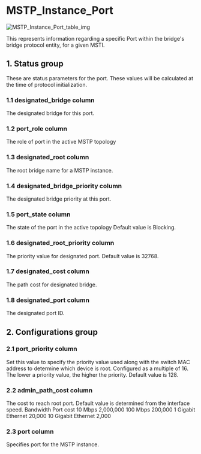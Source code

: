 # MSTP_Instance_Port

![MSTP_Instance_Port_table_img](http://www.plantuml.com/plantuml/img/SoWkIImgAStDuKhEIImkLl0D3Wc8zym3YkObfyO7v1ULADZOA6Y4wEHafcUKf1UbfkPfAjZPOLEDJo5kWxXGpT3LjSFY1YuipWAf1CjnEQJcfO1y0000)

This represents information regarding a specific Port within the bridge's bridge
protocol entity, for a given MSTI.

## 1. Status group

These are status parameters for the port. These values will be calculated at the
time of protocol initialization.

### 1.1 designated_bridge column

The designated bridge for this port.

### 1.2 port_role column

The role of port in the active MSTP topology

### 1.3 designated_root column

The root bridge name for a MSTP instance.

### 1.4 designated_bridge_priority column

The designated bridge priority at this port.

### 1.5 port_state column

The state of the port in the active topology Default value is Blocking.

### 1.6 designated_root_priority column

The priority value for designated port. Default value is 32768.

### 1.7 designated_cost column

The path cost for designated bridge.

### 1.8 designated_port column

The designated port ID.

## 2. Configurations group

### 2.1 port_priority column

Set this value to specify the priority value used along with the switch MAC
address to determine which device is root. Configured as a multiple of 16. The
lower a priority value, the higher the priority. Default value is 128.

### 2.2 admin_path_cost column

The cost to reach root port. Default value is determined from the interface
speed. Bandwidth           Port cost 10 Mbps             2,000,000 100 Mbps
200,000 1 Gigabit Ethernet  20,000 10 Gigabit Ethernet 2,000

### 2.3 port column

Specifies port for the MSTP instance.

